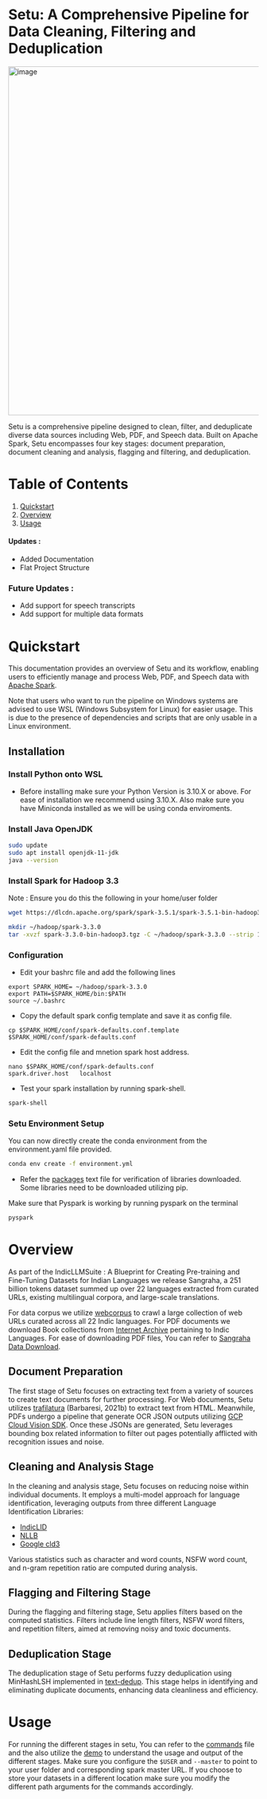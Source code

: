 # Setu: A Comprehensive Pipeline for Data Cleaning, Filtering and Deduplication

<img src="../setu.png" alt="image" width="700" height="auto">

Setu is a comprehensive pipeline designed to clean, filter, and deduplicate diverse data sources including Web, PDF, and Speech data. Built on Apache Spark, Setu encompasses four key stages: document preparation, document cleaning and analysis, flagging and filtering, and deduplication.

# Table of Contents

1. [Quickstart](#quickstart)
2. [Overview](#overview)
3. [Usage](#usage)

#### Updates :

- Added Documentation
- Flat Project Structure

### Future Updates :

- Add support for speech transcripts
- Add support for multiple data formats

# Quickstart

This documentation provides an overview of Setu and its workflow, enabling users to efficiently manage and process Web, PDF, and Speech data with [Apache Spark](https://spark.apache.org/downloads.html).

Note that users who want to run the pipeline on Windows systems are advised to use WSL (Windows Subsystem for Linux) for easier usage. This is due to the presence of dependencies and scripts that are only usable in a Linux environment.

## Installation

### Install Python onto WSL

- Before installing make sure your Python Version is 3.10.X or above. For ease of installation we recommend using 3.10.X. Also make sure you have Miniconda installed as we will be using conda enviroments.

### Install Java OpenJDK

```bash
sudo update
sudo apt install openjdk-11-jdk
java --version
```

### Install Spark for Hadoop 3.3

Note : Ensure you do this the following in your home/user folder

```bash
wget https://dlcdn.apache.org/spark/spark-3.5.1/spark-3.5.1-bin-hadoop3.tgz
```

```bash
mkdir ~/hadoop/spark-3.3.0
tar -xvzf spark-3.3.0-bin-hadoop3.tgz -C ~/hadoop/spark-3.3.0 --strip 1
```

### Configuration

- Edit your bashrc file and add the following lines

```
export SPARK_HOME= ~/hadoop/spark-3.3.0
export PATH=$SPARK_HOME/bin:$PATH
source ~/.bashrc
```

- Copy the default spark config template and save it as config file.

```
cp $SPARK_HOME/conf/spark-defaults.conf.template $SPARK_HOME/conf/spark-defaults.conf
```

- Edit the config file and mnetion spark host address.

```
nano $SPARK_HOME/conf/spark-defaults.conf
spark.driver.host	localhost
```

- Test your spark installation by running spark-shell.

```bash
spark-shell
```

### Setu Environment Setup

You can now directly create the conda environment from the environment.yaml file provided.

```bash
conda env create -f environment.yml
```

- Refer the [packages](../packages.txt) text file for verification of libraries downloaded. Some libraries need to be downloaded utilizing pip.

Make sure that Pyspark is working by running pyspark on the terminal

```bash
pyspark
```

# Overview

As part of the IndicLLMSuite : A Blueprint for Creating Pre-training and Fine-Tuning Datasets for Indian Languages we release Sangraha, a 251 billion tokens dataset summed up over 22 languages extracted from curated URLs, existing multilingual corpora, and large-scale translations.

For data corpus we utilize [webcorpus](https://github.com/AI4Bharat/webcorpus) to crawl a large collection of web URLs curated across all 22 Indic languages. For PDF documents we download Book collections from [Internet Archive](archive.org) pertaining to Indic Languages. For ease of downloading PDF files, You can refer to [Sangraha Data Download](https://github.com/AI4Bharat/sangraha-download-pipeline).

## Document Preparation

The first stage of Setu focuses on extracting text from a variety of sources to create text documents for further processing. For Web documents, Setu utilizes [trafilatura](https://trafilatura.readthedocs.io/en/latest/) (Barbaresi, 2021b) to extract text from HTML. Meanwhile, PDFs undergo a pipeline that generate OCR JSON outputs utilizing [GCP Cloud Vision SDK](https://cloud.google.com/sdk/gcloud/reference/ml/vision/detect-text-pdf). Once these JSONs are generated, Setu leverages bounding box related information to filter out pages potentially afflicted with recognition issues and noise.

## Cleaning and Analysis Stage

In the cleaning and analysis stage, Setu focuses on reducing noise within individual documents. It employs a multi-model approach for language identification, leveraging outputs from three different Language Identification Libraries:

- [IndicLID](https://github.com/AI4Bharat/IndicLID)
- [NLLB](https://huggingface.co/facebook/fasttext-language-identification)
- [Google cld3](https://github.com/google/cld3)

Various statistics such as character and word counts, NSFW word count, and n-gram repetition ratio are computed during analysis.

## Flagging and Filtering Stage

During the flagging and filtering stage, Setu applies filters based on the computed statistics. Filters include line length filters, NSFW word filters, and repetition filters, aimed at removing noisy and toxic documents.

## Deduplication Stage

The deduplication stage of Setu performs fuzzy deduplication using MinHashLSH implemented in [text-dedup](https://github.com/ChenghaoMou/text-dedup). This stage helps in identifying and eliminating duplicate documents, enhancing data cleanliness and efficiency.

# Usage

For running the different stages in setu, You can refer to the [commands](../examples/commands.md) file and the also utilize the [demo](../examples/demo.ipynb) to understand the usage and output of the different stages. Make sure you configure the `$USER` and `--master` to point to your user folder and corresponding spark master URL. If you choose to store your datasets in a different location make sure you modify the different path arguments for the commands accordingly.
